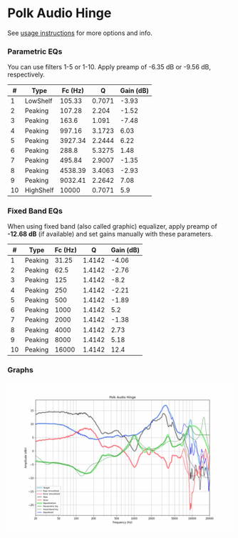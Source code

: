 # Polk Audio Hinge
See [usage instructions](https://github.com/jaakkopasanen/AutoEq#usage) for more options and info.

### Parametric EQs
You can use filters 1-5 or 1-10. Apply preamp of -6.35 dB or -9.56 dB, respectively.

|   # | Type      |   Fc (Hz) |      Q |   Gain (dB) |
|-----|-----------|-----------|--------|-------------|
|   1 | LowShelf  |    105.33 | 0.7071 |       -3.93 |
|   2 | Peaking   |    107.28 | 2.204  |       -1.52 |
|   3 | Peaking   |    163.6  | 1.091  |       -7.48 |
|   4 | Peaking   |    997.16 | 3.1723 |        6.03 |
|   5 | Peaking   |   3927.34 | 2.2444 |        6.22 |
|   6 | Peaking   |    288.8  | 5.3275 |        1.48 |
|   7 | Peaking   |    495.84 | 2.9007 |       -1.35 |
|   8 | Peaking   |   4538.39 | 3.4063 |       -2.93 |
|   9 | Peaking   |   9032.41 | 2.2642 |        7.08 |
|  10 | HighShelf |  10000    | 0.7071 |        5.9  |

### Fixed Band EQs
When using fixed band (also called graphic) equalizer, apply preamp of **-12.68 dB** (if available) and set gains manually with these parameters.

|   # | Type    |   Fc (Hz) |      Q |   Gain (dB) |
|-----|---------|-----------|--------|-------------|
|   1 | Peaking |     31.25 | 1.4142 |       -4.06 |
|   2 | Peaking |     62.5  | 1.4142 |       -2.76 |
|   3 | Peaking |    125    | 1.4142 |       -8.2  |
|   4 | Peaking |    250    | 1.4142 |       -2.21 |
|   5 | Peaking |    500    | 1.4142 |       -1.89 |
|   6 | Peaking |   1000    | 1.4142 |        5.2  |
|   7 | Peaking |   2000    | 1.4142 |       -1.38 |
|   8 | Peaking |   4000    | 1.4142 |        2.73 |
|   9 | Peaking |   8000    | 1.4142 |        5.18 |
|  10 | Peaking |  16000    | 1.4142 |       12.4  |

### Graphs
![](./Polk%20Audio%20Hinge.png)

